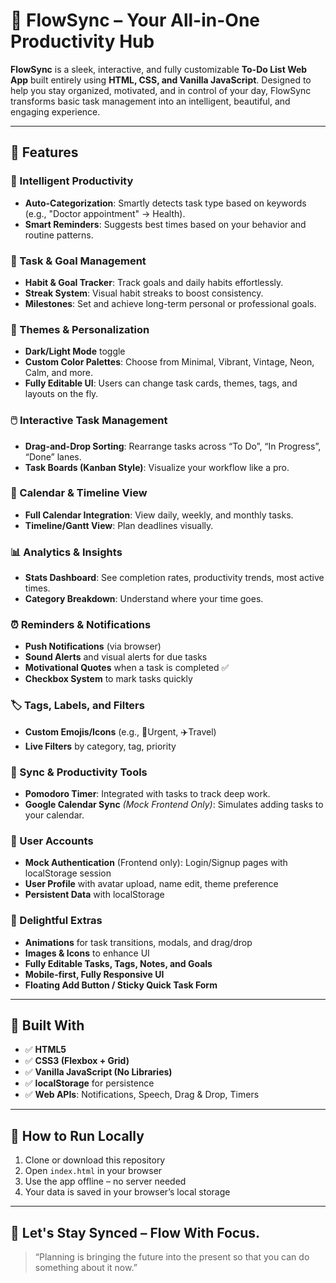 # 🌊 FlowSync – Your All-in-One Productivity Hub

**FlowSync** is a sleek, interactive, and fully customizable **To-Do List Web App** built entirely using **HTML, CSS, and Vanilla JavaScript**. Designed to help you stay organized, motivated, and in control of your day, FlowSync transforms basic task management into an intelligent, beautiful, and engaging experience.

---

## 🚀 Features

### 🧠 Intelligent Productivity
- **Auto-Categorization**: Smartly detects task type based on keywords (e.g., "Doctor appointment" → Health).
- **Smart Reminders**: Suggests best times based on your behavior and routine patterns.

### 📅 Task & Goal Management
- **Habit & Goal Tracker**: Track goals and daily habits effortlessly.
- **Streak System**: Visual habit streaks to boost consistency.
- **Milestones**: Set and achieve long-term personal or professional goals.

### 🎨 Themes & Personalization
- **Dark/Light Mode** toggle
- **Custom Color Palettes**: Choose from Minimal, Vibrant, Vintage, Neon, Calm, and more.
- **Fully Editable UI**: Users can change task cards, themes, tags, and layouts on the fly.

### 🖱️ Interactive Task Management
- **Drag-and-Drop Sorting**: Rearrange tasks across “To Do”, “In Progress”, “Done” lanes.
- **Task Boards (Kanban Style)**: Visualize your workflow like a pro.

### 📆 Calendar & Timeline View
- **Full Calendar Integration**: View daily, weekly, and monthly tasks.
- **Timeline/Gantt View**: Plan deadlines visually.

### 📊 Analytics & Insights
- **Stats Dashboard**: See completion rates, productivity trends, most active times.
- **Category Breakdown**: Understand where your time goes.

### ⏰ Reminders & Notifications
- **Push Notifications** (via browser)
- **Sound Alerts** and visual alerts for due tasks
- **Motivational Quotes** when a task is completed ✅
- **Checkbox System** to mark tasks quickly

### 🏷️ Tags, Labels, and Filters
- **Custom Emojis/Icons** (e.g., 🔴Urgent, ✈️Travel)
- **Live Filters** by category, tag, priority

### 🔄 Sync & Productivity Tools
- **Pomodoro Timer**: Integrated with tasks to track deep work.
- **Google Calendar Sync** *(Mock Frontend Only)*: Simulates adding tasks to your calendar.

### 👤 User Accounts
- **Mock Authentication** (Frontend only): Login/Signup pages with localStorage session
- **User Profile** with avatar upload, name edit, theme preference
- **Persistent Data** with localStorage

### 🎁 Delightful Extras
- **Animations** for task transitions, modals, and drag/drop
- **Images & Icons** to enhance UI
- **Fully Editable Tasks, Tags, Notes, and Goals**
- **Mobile-first, Fully Responsive UI**
- **Floating Add Button / Sticky Quick Task Form**

---

## 🔧 Built With

- ✅ **HTML5**
- ✅ **CSS3 (Flexbox + Grid)**
- ✅ **Vanilla JavaScript (No Libraries)**
- ✅ **localStorage** for persistence
- ✅ **Web APIs**: Notifications, Speech, Drag & Drop, Timers

---

## 🧪 How to Run Locally

1. Clone or download this repository  
2. Open `index.html` in your browser  
3. Use the app offline – no server needed  
4. Your data is saved in your browser’s local storage
   
---

## 📣 Let's Stay Synced – Flow With Focus.

> “Planning is bringing the future into the present so that you can do something about it now.”
